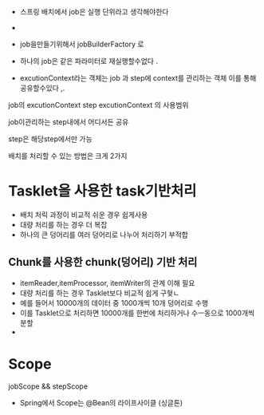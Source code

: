 * 스프링 배치에서 job은 실행 단위라고 생각해야한다
* <p>
* job을만들기위해서 jobBuilderFactory 로


* 하나의 job은 같은 파라미터로 재실행할수없다 .
* excutionContext라는 객체는 job 과 step에 context를 관리하는 객체 이를 통해 공유할수있다 ,.

job의 excutionContext step excutionContext 의 사용범위

job이관리하는 step내에서 어디서든 공유

step은 해당step에서만 가능

배치를 처리할 수 있는 방법은 크게 2가지

# Tasklet을 사용한 task기반처리

- 배치 처릭 과정이 비교적 쉬운 경우 쉽게사용
- 대량 처리를 하는 경우 더 복잡
- 하나의 큰 덩어리를 여러 덩어리로 나누어 처리하기 부적합 

## Chunk를 사용한 chunk(덩어리) 기반 처리 
- itemReader,itemProcessor, itemWriter의 관계 이해 필요 
- 대량 처리를 하는 경우 Tasklet보다 비교적 쉽게 구혖ㄴ
- 예를 들어서 10000개의 데이터 중 1000개씩 10개 덩어리로 수행 
- 이를 Tasklet으로 처리하면 10000개를 한번에 처리하거나 수ㅡ동으로 1000개씩 분할 
- 

# Scope 
jobScope && stepScope 
- Spring에서 Scope는 @Bean의 라이프사이클 (싱글톤)
